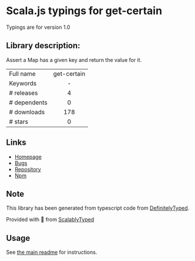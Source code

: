 
# Scala.js typings for get-certain

Typings are for version 1.0

## Library description:
Assert a Map has a given key and return the value for it.

|                    |                 |
| ------------------ | :-------------: |
| Full name          | get-certain |
| Keywords           | - |
| # releases         | 4 |
| # dependents       | 0 |
| # downloads        | 178 |
| # stars            | 0 |

## Links
- [Homepage](https://github.com/wtgtybhertgeghgtwtg/get-certain#readme)
- [Bugs](https://github.com/wtgtybhertgeghgtwtg/get-certain/issues)
- [Repository](https://github.com/wtgtybhertgeghgtwtg/get-certain)
- [Npm](https://www.npmjs.com/package/get-certain)
    


## Note
This library has been generated from typescript code from [DefinitelyTyped](https://definitelytyped.org).

Provided with :purple_heart: from [ScalablyTyped](https://github.com/oyvindberg/ScalablyTyped)

## Usage
See [the main readme](../../readme.md) for instructions.


